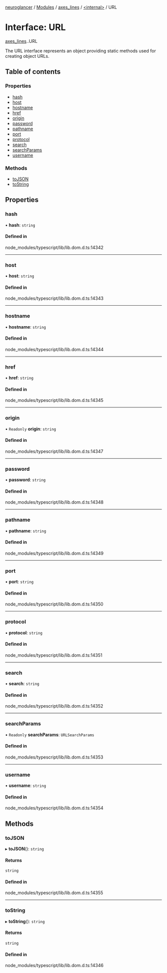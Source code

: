 [neuroglancer](../README.md) / [Modules](../modules.md) / [axes\_lines](../modules/axes_lines.md) / [<internal\>](../modules/axes_lines._internal_.md) / URL

# Interface: URL

[axes_lines](../modules/axes_lines.md).[<internal>](../modules/axes_lines._internal_.md).URL

The URL interface represents an object providing static methods used for creating object URLs.

## Table of contents

### Properties

- [hash](axes_lines._internal_.URL.md#hash)
- [host](axes_lines._internal_.URL.md#host)
- [hostname](axes_lines._internal_.URL.md#hostname)
- [href](axes_lines._internal_.URL.md#href)
- [origin](axes_lines._internal_.URL.md#origin)
- [password](axes_lines._internal_.URL.md#password)
- [pathname](axes_lines._internal_.URL.md#pathname)
- [port](axes_lines._internal_.URL.md#port)
- [protocol](axes_lines._internal_.URL.md#protocol)
- [search](axes_lines._internal_.URL.md#search)
- [searchParams](axes_lines._internal_.URL.md#searchparams)
- [username](axes_lines._internal_.URL.md#username)

### Methods

- [toJSON](axes_lines._internal_.URL.md#tojson)
- [toString](axes_lines._internal_.URL.md#tostring)

## Properties

### hash

• **hash**: `string`

#### Defined in

node_modules/typescript/lib/lib.dom.d.ts:14342

___

### host

• **host**: `string`

#### Defined in

node_modules/typescript/lib/lib.dom.d.ts:14343

___

### hostname

• **hostname**: `string`

#### Defined in

node_modules/typescript/lib/lib.dom.d.ts:14344

___

### href

• **href**: `string`

#### Defined in

node_modules/typescript/lib/lib.dom.d.ts:14345

___

### origin

• `Readonly` **origin**: `string`

#### Defined in

node_modules/typescript/lib/lib.dom.d.ts:14347

___

### password

• **password**: `string`

#### Defined in

node_modules/typescript/lib/lib.dom.d.ts:14348

___

### pathname

• **pathname**: `string`

#### Defined in

node_modules/typescript/lib/lib.dom.d.ts:14349

___

### port

• **port**: `string`

#### Defined in

node_modules/typescript/lib/lib.dom.d.ts:14350

___

### protocol

• **protocol**: `string`

#### Defined in

node_modules/typescript/lib/lib.dom.d.ts:14351

___

### search

• **search**: `string`

#### Defined in

node_modules/typescript/lib/lib.dom.d.ts:14352

___

### searchParams

• `Readonly` **searchParams**: `URLSearchParams`

#### Defined in

node_modules/typescript/lib/lib.dom.d.ts:14353

___

### username

• **username**: `string`

#### Defined in

node_modules/typescript/lib/lib.dom.d.ts:14354

## Methods

### toJSON

▸ **toJSON**(): `string`

#### Returns

`string`

#### Defined in

node_modules/typescript/lib/lib.dom.d.ts:14355

___

### toString

▸ **toString**(): `string`

#### Returns

`string`

#### Defined in

node_modules/typescript/lib/lib.dom.d.ts:14346
